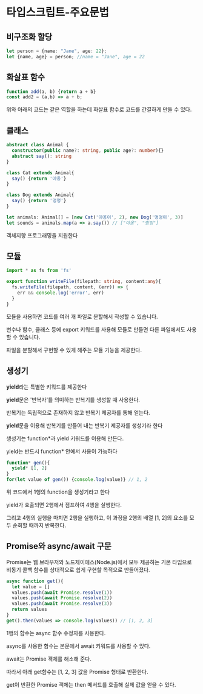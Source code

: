 # 타입스크립트-주요문법

## 비구조화 할당

```ts
let person = {name: "Jane", age: 22};
let {name, age} = person; //name = "Jane", age = 22
```

## 화살표 함수

```ts
function add(a, b) {return a + b}
const add2 = (a,b) => a + b;
```

위와 아래의 코드는 같은 역할을 하는데 화살표 함수로 코드를 간결하게 만들 수 있다.

## 클래스

```ts
abstract class Animal {
  constructor(public name?: string, public age?: number){}
  abstract say(): string
}

class Cat extends Animal{
  say() {return '야옹'}
}

class Dog extends Animal{
  say() {return '멍멍'}
}

let animals: Animal[] = [new Cat('야옹이', 2), new Dog('멍멍이', 3)]
let sounds = animals.map(a => a.say()) // ["야옹", "멍멍"]
```

객체지향 프로그래밍을 지원한다

## 모듈

```ts
import * as fs from 'fs'

export function writeFile(filepath: string, content:any){
  fs.writeFile(filepath, content, (err)) => {
    err && console.log('error', err)
  }
}
```

모듈을 사용하면 코드를 여러 개 파일로 분할해서 작성할 수 있습니다. 

변수나 함수, 클래스 등에 export 키워드를 사용해 모듈로 만들면 다른 파일에서도 사용할 수 있습니다.

파일을 분할해서 구현할 수 있게 해주는 모듈 기능을 제공한다.

## 생성기

**yield**라는 특별한 키워드를 제공한다

**yield**문은 '반복자'를 의미하는 반복기를 생성할 때 사용한다.

반복기는 독립적으로 존재하지 않고 반복기 제공자를 통해 얻는다.

**yield**문을 이용해 반복기를 만들어 내는 반복기 제공자를 생성기라 한다

생성기는 function*과 yield 키워드를 이용해 만든다.

yield는 반드시 function* 안에서 사용이 가능하다

```ts
function* gen(){
  yield* [1, 2]
}
for(let value of gen()) {console.log(value)} // 1, 2
```

위 코드에서 1행의 function을 생성기라고 한다

yield가 호출되면 2행에서 점프하여 4행을 실행한다. 

그리고 4행의 실행을 마치면 2행을 실행하고, 이 과정을 2행의 배열 [1, 2]의 요소를 모두 순회할 때까지 반복한다.

## Promise와 async/await 구문

Promise는 웹 브라우저와 노드제이에스(Node.js)에서 모두 제공하는 기본 타입으로 비동기 콜백 함수를 상대적으로 쉽게 구현할 목적으로 만들어졌다.

```ts
async function get(){
  let value = []
  values.push(await Promise.resolve(1))
  values.push(await Promise.resolve(2))
  values.push(await Promise.resolve(3))
  return values
}
get().then(values => console.log(values)) // [1, 2, 3]
```

1행의 함수는 async 함수 수정자를 사용한다. 

async를 사용한 함수는 본문에서 await 키워드를 사용할 수 있다.

await는 Promise 객체를 해소해 준다. 

따라서 아래 get함수는 [1, 2, 3] 값을 Promise 형태로 반환한다.

get이 반환한 Promise 객체는 then 메서드를 호출해 실제 값을 얻을 수 있다.